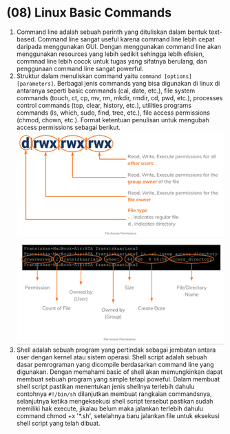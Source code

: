 # (08) Linux Basic Commands

1. Command line adalah sebuah perinth yang dituliskan dalam bentuk text-based. Command line sangat useful karena command line lebih cepat daripada menggunakan GUI. Dengan menggunakan command line akan menggunakan resources yang lebih sedikit sehingga lebih efisien, commnad line lebih cocok untuk tugas yang sifatnya berulang, dan penggunaan command line sangat powerful.
2. Struktur dalam menuliskan command yaitu ```command [options] [parameters]```. Berbagai jenis commands yang bisa digunakan di linux di antaranya seperti basic commands (cal, date, etc.), file system commands (touch, ct, cp, mv, rm, mkdir, rmdir, cd, pwd, etc.), processes control commands (top, clear, history, etc.), utilities programs commands (ls, which, sudo, find, tree, etc.), file access permissions (chmod, chown, etc.). Format ketentuan penulisan untuk mengubah access permissions sebagai berikut.\
![alt text](image.png)\
![alt text](image-1.png)
3. Shell adalah sebuah program yang pertindak sebagai jembatan antara user dengan kernel atau sistem operasi. Shell script adalah sebuah dasar pemrograman yang dicompile berdasarkan command line yang digunakan. Dengan memahami basic of shell akan memungkinkan dapat membuat sebuah program yang simple tetapi poweful. Dalam membuat shell script pastikan menentukan jenis shellnya terlebih dahulu contohnya ```#!/bin/sh``` dilanjutkan membuat rangkaian commandsnya, selanjutnya ketika mengeksekusi shell script tersebut pastikan sudah memiliki hak execute, jikalau belum maka jalankan terlebih dahulu command chmod +x '*.sh', setelahnya baru jalankan file untuk eksekusi shell script yang telah dibuat.